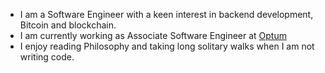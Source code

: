 - I am a Software Engineer with a keen interest in backend development, Bitcoin and blockchain. 
- I am currently working as Associate Software Engineer at [Optum](https://www.optum.com/)
- I enjoy reading Philosophy and taking long solitary walks when I am not writing code. 
